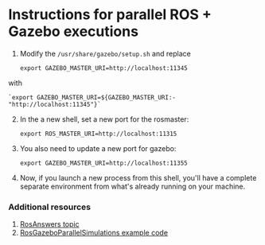 # Instructions for parallel ROS + Gazebo executions

1) Modify the `/usr/share/gazebo/setup.sh` and replace

    `export GAZEBO_MASTER_URI=http://localhost:11345`

  with

    `export GAZEBO_MASTER_URI=${GAZEBO_MASTER_URI:-"http://localhost:11345"}`

2) In the a new shell, set a new port for the rosmaster:

    `export ROS_MASTER_URI=http://localhost:11315`

3) You also need to update a new port for gazebo:

    `export GAZEBO_MASTER_URI=http://localhost:11355`

4) Now, if you launch a new process from this shell, you'll have a complete separate environment from what's already running on your machine.

### Additional resources

1) [RosAnswers topic](https://answers.ros.org/question/193062/how-to-run-multiple-independent-gazebo-instances-on-the-same-machine/?answer=193397#post-id-193397)
2) [RosGazeboParallelSimulations example code](https://github.com/alidemir1/RosGazeboParallelSimulations)

